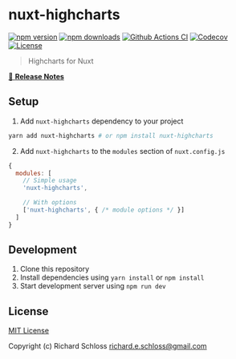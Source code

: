 # nuxt-highcharts

[![npm version][npm-version-src]][npm-version-href]
[![npm downloads][npm-downloads-src]][npm-downloads-href]
[![Github Actions CI][github-actions-ci-src]][github-actions-ci-href]
[![Codecov][codecov-src]][codecov-href]
[![License][license-src]][license-href]

> Highcharts for Nuxt

[📖 **Release Notes**](./CHANGELOG.md)

## Setup

1. Add `nuxt-highcharts` dependency to your project

```bash
yarn add nuxt-highcharts # or npm install nuxt-highcharts
```

2. Add `nuxt-highcharts` to the `modules` section of `nuxt.config.js`

```js
{
  modules: [
    // Simple usage
    'nuxt-highcharts',

    // With options
    ['nuxt-highcharts', { /* module options */ }]
  ]
}
```

## Development

1. Clone this repository
2. Install dependencies using `yarn install` or `npm install`
3. Start development server using `npm run dev`

## License

[MIT License](./LICENSE)

Copyright (c) Richard Schloss <richard.e.schloss@gmail.com>

<!-- Badges -->
[npm-version-src]: https://img.shields.io/npm/v/nuxt-highcharts/latest.svg
[npm-version-href]: https://npmjs.com/package/nuxt-highcharts

[npm-downloads-src]: https://img.shields.io/npm/dt/nuxt-highcharts.svg
[npm-downloads-href]: https://npmjs.com/package/nuxt-highcharts

[github-actions-ci-src]: https://github.com/richardeschloss/nuxt-highcharts/workflows/ci/badge.svg
[github-actions-ci-href]: https://github.com/richardeschloss/nuxt-highcharts/actions?query=workflow%3Aci

[codecov-src]: https://img.shields.io/codecov/c/github/richardeschloss/nuxt-highcharts.svg
[codecov-href]: https://codecov.io/gh/richardeschloss/nuxt-highcharts

[license-src]: https://img.shields.io/npm/l/nuxt-highcharts.svg
[license-href]: https://npmjs.com/package/nuxt-highcharts
